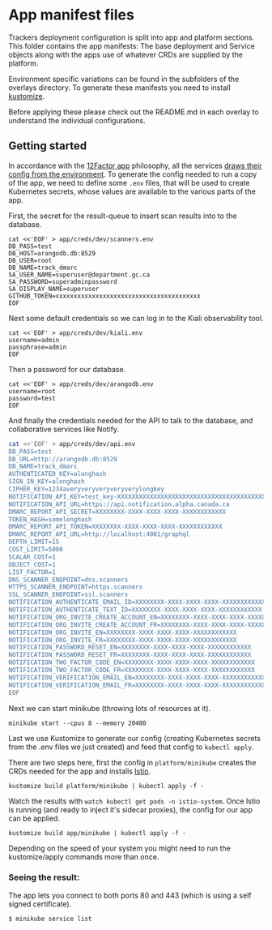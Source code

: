 # App manifest files

Trackers deployment configuration is split into app and platform sections. This folder contains the app manifests: The base deployment and Service objects along with the apps use of whatever CRDs are supplied by the platform.

Environment specific variations can be found in the subfolders of the overlays directory.
To generate these manifests you need to install [kustomize](https://kustomize.io/). 

Before applying these please check out the README.md in each overlay to understand the individual configurations.

## Getting started

In accordance with the [12Factor app](https://12factor.net) philosophy, all the services [draws their config from the environment](https://12factor.net/config). 
To generate the config needed to run a copy of the app, we need to define some `.env` files, that will be used to create Kubernetes secrets, whose values are available to the various parts of the app.

First, the secret for the result-queue to insert scan results into to the database.

```
cat <<'EOF' > app/creds/dev/scanners.env
DB_PASS=test
DB_HOST=arangodb.db:8529
DB_USER=root
DB_NAME=track_dmarc
SA_USER_NAME=superuser@department.gc.ca
SA_PASSWORD=superadminpassword
SA_DISPLAY_NAME=superuser
GITHUB_TOKEN=xxxxxxxxxxxxxxxxxxxxxxxxxxxxxxxxxxxxxxxx
EOF
```
Next some default credentials so we can log in to the Kiali observability tool.

```
cat <<'EOF' > app/creds/dev/kiali.env
username=admin
passphrase=admin
EOF
```
Then a password for our database.

```
cat <<'EOF' > app/creds/dev/arangodb.env
username=root
password=test
EOF
```

And finally the credentials needed for the API to talk to the database, and collaborative services like Notify.

```bash
cat <<'EOF' > app/creds/dev/api.env
DB_PASS=test
DB_URL=http://arangodb.db:8529
DB_NAME=track_dmarc
AUTHENTICATED_KEY=alonghash
SIGN_IN_KEY=alonghash
CIPHER_KEY=1234averyveryveryveryverylongkey
NOTIFICATION_API_KEY=test_key-XXXXXXXXXXXXXXXXXXXXXXXXXXXXXXXXXXXXXXXXXXXXXXXXXXXXXXXXXXXXXXXXXXXXXXXXX
NOTIFICATION_API_URL=https://api.notification.alpha.canada.ca
DMARC_REPORT_API_SECRET=XXXXXXXX-XXXX-XXXX-XXXX-XXXXXXXXXXXX
TOKEN_HASH=somelonghash
DMARC_REPORT_API_TOKEN=XXXXXXXX-XXXX-XXXX-XXXX-XXXXXXXXXXXX
DMARC_REPORT_API_URL=http://localhost:4001/graphql
DEPTH_LIMIT=15
COST_LIMIT=5000
SCALAR_COST=1
OBJECT_COST=1
LIST_FACTOR=1
DNS_SCANNER_ENDPOINT=dns.scanners
HTTPS_SCANNER_ENDPOINT=https.scanners
SSL_SCANNER_ENDPOINT=ssl.scanners
NOTIFICATION_AUTHENTICATE_EMAIL_ID=XXXXXXXX-XXXX-XXXX-XXXX-XXXXXXXXXXXX
NOTIFICATION_AUTHENTICATE_TEXT_ID=XXXXXXXX-XXXX-XXXX-XXXX-XXXXXXXXXXXX
NOTIFICATION_ORG_INVITE_CREATE_ACCOUNT_EN=XXXXXXXX-XXXX-XXXX-XXXX-XXXXXXXXXXXX
NOTIFICATION_ORG_INVITE_CREATE_ACCOUNT_FR=XXXXXXXX-XXXX-XXXX-XXXX-XXXXXXXXXXXX
NOTIFICATION_ORG_INVITE_EN=XXXXXXXX-XXXX-XXXX-XXXX-XXXXXXXXXXXX
NOTIFICATION_ORG_INVITE_FR=XXXXXXXX-XXXX-XXXX-XXXX-XXXXXXXXXXXX
NOTIFICATION_PASSWORD_RESET_EN=XXXXXXXX-XXXX-XXXX-XXXX-XXXXXXXXXXXX
NOTIFICATION_PASSWORD_RESET_FR=XXXXXXXX-XXXX-XXXX-XXXX-XXXXXXXXXXXX
NOTIFICATION_TWO_FACTOR_CODE_EN=XXXXXXXX-XXXX-XXXX-XXXX-XXXXXXXXXXXX
NOTIFICATION_TWO_FACTOR_CODE_FR=XXXXXXXX-XXXX-XXXX-XXXX-XXXXXXXXXXXX
NOTIFICATION_VERIFICATION_EMAIL_EN=XXXXXXXX-XXXX-XXXX-XXXX-XXXXXXXXXXXX
NOTIFICATION_VERIFICATION_EMAIL_FR=XXXXXXXX-XXXX-XXXX-XXXX-XXXXXXXXXXXX
EOF
```

Next we can start minikube (throwing lots of resources at it).

```
minikube start --cpus 8 --memory 20480
```

Last we use Kustomize to generate our config (creating Kubernetes secrets from the .env files we just created) and feed that config to `kubectl apply`.

There are two steps here, first the config in `platform/minikube` creates the CRDs needed for the app and installs [Istio](https://istio.io/).

```
kustomize build platform/minikube | kubectl apply -f -
```

Watch the results with `watch kubectl get pods -n istio-system`. Once Istio is running (and ready to inject it's sidecar proxies), the config for our app can be applied.

```
kustomize build app/minikube | kubectl apply -f -
```

Depending on the speed of your system you might need to run the kustomize/apply commands more than once.

### Seeing the  result:

The app lets you connect to both ports 80 and 443 (which is using a self signed certificate).

```bash
$ minikube service list
```
